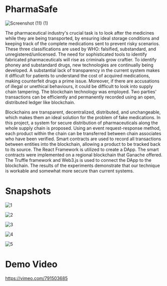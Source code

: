 # PharmaSafe

![Screenshot (11) (1)](https://user-images.githubusercontent.com/70337635/215977299-b3797676-22cd-4cd1-8d30-12b9447ff2c8.png)


The pharmaceutical industry's crucial task is to look after the medicines while they are being transported, by ensuring ideal storage conditions and keeping 
track of the complete medications sent to prevent risky scenarios. These three classifications are used by WHO: falsified, substandard, and unregistered/unlicensed. 
The need for sophisticated tools to identify fabricated pharmaceuticals will rise as criminals grow craftier. To identify phoney and substandard drugs, new 
technologies are continually being developed. A substantial lack of transparency in the current system makes it difficult for patients to understand the cost of 
acquired medications, making counterfeit drugs a prime issue. Moreover, if there are accusations of illegal or unethical behaviours, it could be difficult to look into
supply chain tampering. The blockchain technology was employed. Two parties' transactions can be efficiently and permanently recorded using an open, distributed ledger
like blockchain. 

Blockchains are transparent, decentralized, distributed, and unchangeable, which makes them an ideal solution for the problem of fake medications. In 
this project, a system for secure distribution of pharmaceuticals along the whole supply chain is proposed. Using an event request-response method, each product within 
the chain can be transferred between chain associates who have been verified. Smart contracts are used to record all transactions between entities into the blockchain,
allowing a product to be tracked back to its source. The React Framework is utilized to create a DApp. The smart contracts were implemented on a regional blockchain 
that Ganache offered. The Truffle framework and Web3.js is used to connect the DApp to the blockchain. The results of the experiments demonstrate that our technique is
workable and somewhat more secure than current systems.

# Snapshots

![1](https://user-images.githubusercontent.com/70337635/215977063-616e9e86-8a68-4fa9-a606-e92b2904cbb5.png)

![2](https://user-images.githubusercontent.com/70337635/215977110-6d94b865-196d-4055-9b77-762c16f7d12b.png)

![3](https://user-images.githubusercontent.com/70337635/215977150-002372c3-ef48-4cd5-bd17-6ee410142d83.png)

![4](https://user-images.githubusercontent.com/70337635/215977182-23e1cca3-bbfe-48e8-9177-0417eae58863.png)

![5](https://user-images.githubusercontent.com/70337635/215977214-65774676-0392-4f70-b924-5fa79a3824a1.png)


# Demo Video

https://vimeo.com/791503685
